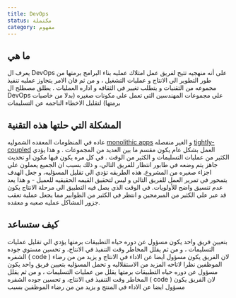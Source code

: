 ```yaml
---
title: DevOps
status: مكتملة
category: مفهوم
---
```

## ما هي
يعرف ال DevOps على أنه منهجيه تتيح لفريق عمل امتلاك عمليه بناء البرامج برمتها من طور التطوير الي الانتاج و عمليات التشغيل ، و من ثم فان الامر يتجاوز عمليه تنفيذ مجموعه من التقنيات و يتطلب تغيير في الثقافه و اداره العمليات .
يطلق مصطلح ال DevOps علي مجموعات المهندسين التي تعمل علي مكونات صغيره (بدلا من خاصيات برمتها) لتقليل الاخطاء الناجمه عن التسليمات
## المشكلة التي حلتها هذه التقنية
عاده في المنظومات المعقده الشموليه [monolithic apps](/monolithic_apps/) و الغير منفصله [tightly-coupled](/tightly_coupled_architectures/) العمل بشكل عام يكون مقسم ما بين العديد من المجموعات . و هذا يؤدي الكثير من عمليات التسليمات و الكثير من الوقت . في كل مره يكون فيها مكون او تحديث جاهز يتم وضعه في طابور انتظار للفريق التالي، و ذلك بسبب ان الجميع يعملون علي اجزاء صغيره من المشروع.
هذه الطريقه تؤدي الي تقليل المسؤليه، و جعل الهدف يتمحور في تمرير العمل للفريق التالي و ليس لتحقيق القيمه الحقيقيه للعميل - و هذا يعد عدم تنسيق واضح للأولويات.
في الوقت الذي يصل فيه التطبيق الي  مرحلة الانتاج يكون قد عبر علي الكثير من المبرمجين و انتظر في الكثير من الطوابير مما يجعل عملية تعقب جزور المشاكل عمليه صعبه و معقده.  

## كيف ستساعد
بتعيين فريق واحد يكون مسؤول عن دوره حياه التطبيقات برمتها يؤدي الي تقليل عمليات التسليمات ، و من ثم يقلل المخاطر وقت التنفيذ في الانتاج، و تحسين مستوي جوده الشفره ( code ) لان الفريق يكون مسؤول ايضا عن الاداء في الانتاج و يزيد من من رضاء الموظفين نظرا لاتاحه المزيد من الاستقلاليه و تحمل المسؤليه
بتعيين فريق واحد يكون مسؤول عن دوره حياه التطبيقات برمتها يقلل من عمليات التسليمات ، و من ثم يقلل المخاطر وقت التنفيذ في الانتاج، و تحسين جوده الشفره ( code ) لان الفريق يكون مسؤول ايضا عن الاداء في المنتج و يزيد من من رضاء الموظفين بسبب   
